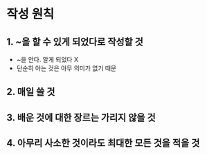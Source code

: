 # 작성 원칙

## 1. ~을 할 수 있게 되었다로 작성할 것
- ~을 안다. 알게 되었다 X
- 단순히 아는 것은 아무 의미가 없기 때문

## 2. 매일 쓸 것

## 3. 배운 것에 대한 장르는 가리지 않을 것

## 4. 아무리 사소한 것이라도 최대한 모든 것을 적을 것
